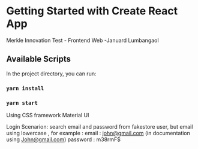 # Getting Started with Create React App

Merkle Innovation Test - Frontend Web -Januard Lumbangaol
## Available Scripts

In the project directory, you can run:

### `yarn install`
### `yarn start`

Using CSS framework Material UI


Login Scenarion:
search email and password from fakestore user, but email using lowercase , for example :
email : john@gmail.com (in documentation using John@gmail.com)
password : m38rmF$